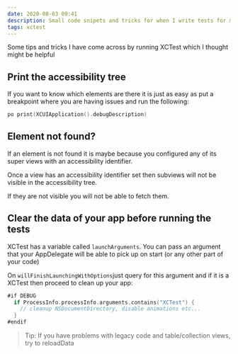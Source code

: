 ```yaml
---
date: 2020-08-03 09:41
description: Small code snipets and tricks for when I write tests for my Apps
tags: xctest
---
```


Some tips and tricks I have come across by running XCTest which I thought might be helpful

## Print the accessibility tree

If you want to know which elements are there it is just as easy as put a breakpoint where you are having issues and run the following:

```swift
po print(XCUIApplication().debugDescription)
```

## Element not found?

If an element is not found it is maybe because you configured any of its super views with an accessibility identifier.

Once a view has an accessibility identifier set then subviews will not be visible in the accessibility tree.

If they are not visible you will not be able to fetch them.


## Clear the data of your app before running the tests

XCTest has a variable called `launchArguments`. You can pass an argument that your AppDelegate will be able to pick up on start (or any other part of your code)

On `willFinishLaunchingWithOptions`just query for this argument and if it is a XCTest then proceed to clean up your app:
```swift
#if DEBUG
  if ProcessInfo.processInfo.arguments.contains("XCTest") {
    // cleanup NSDocumentDirectory, disable animations etc...
  }
#endif
```

> Tip: If you have problems with legacy code and table/collection views, try to reloadData
